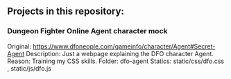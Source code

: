 ## Projects in this repository:

### Dungeon Fighter Online Agent character mock
Original: https://www.dfoneople.com/gameinfo/character/Agent#Secret-Agent
Description: Just a webpage explaining the DFO character Agent.
Reason: Training my CSS skills.
Folder: dfo-agent
Statics: static/css/dfo.css , static/js/dfo.js
